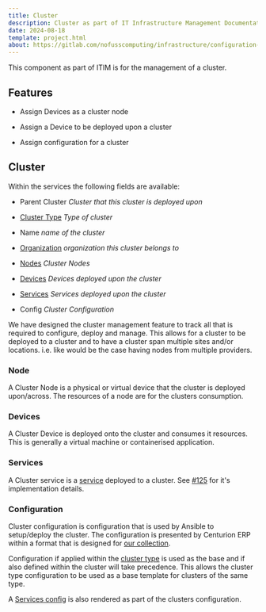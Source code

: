 ```yaml
---
title: Cluster
description: Cluster as part of IT Infrastructure Management Documentation for Centurion ERP by No Fuss Computing
date: 2024-08-18
template: project.html
about: https://gitlab.com/nofusscomputing/infrastructure/configuration-management/centurion_erp
---
```


This component as part of ITIM is for the management of a cluster.


## Features

- Assign Devices as a cluster node

- Assign a Device to be deployed upon a cluster

- Assign configuration for a cluster


## Cluster

Within the services the following fields are available:

- Parent Cluster _Cluster that this cluster is deployed upon_

- [Cluster Type](./clustertype.md) _Type of cluster_

- Name _name of the cluster_

- [Organization](../access/organization.md) _organization this cluster belongs to_

- [Nodes](../itam/device.md) _Cluster Nodes_

- [Devices](../itam/device.md) _Devices deployed upon the cluster_

- [Services](./service.md) _Services deployed upon the cluster_

- Config _Cluster Configuration_

We have designed the cluster management feature to track all that is required to configure, deploy and manage. This allows for a cluster to be deployed to a cluster and to have a cluster span multiple sites and/or locations. i.e. like would be the case having nodes from multiple providers.


### Node

A Cluster Node is a physical or virtual device that the cluster is deployed upon/across. The resources of a node are for the clusters consumption.


### Devices

A Cluster Device is deployed onto the cluster and consumes it resources. This is generally a virtual machine or containerised application.


### Services

A Cluster service is a [service](./service.md) deployed to a cluster. See [#125](https://github.com/nofusscomputing/centurion_erp/issues/125) for it's implementation details.


### Configuration

Cluster configuration is configuration that is used by Ansible to setup/deploy the cluster. The configuration is presented by Centurion ERP within a format that is designed for [our collection](../../../ansible/collection/centurion/index.md).

Configuration if applied within the [cluster type](./clustertype.md#configuration) is used as the base and if also defined within the cluster will take precedence. This allows the cluster type configuration to be used as a base template for clusters of the same type.

A [Services config](./service.md#config) is also rendered as part of the clusters configuration.
